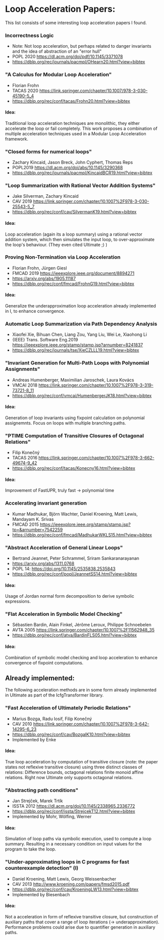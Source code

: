 
# Loop Acceleration Papers:
This list consists of some interesting loop acceleration papers I found.

### Incorrectness Logic
- Note: Not loop acceleration, but perhaps related to danger invariants and the idea of abstraction of an "error hull" 
- POPL 2020 https://dl.acm.org/doi/pdf/10.1145/3371078
- https://dblp.org/rec/journals/pacmpl/OHearn20.html?view=bibtex


### "A Calculus for Modular Loop Acceleration"

- Florian Frohn
- TACAS 2020 https://link.springer.com/chapter/10.1007/978-3-030-45190-5_4
- https://dblp.org/rec/conf/tacas/Frohn20.html?view=bibtex

#### Idea:
Traditional loop acceleration techniques are monolithic, they either accelerate the loop or fail completely.
This work proposes a combination of multiple acceleration techniques used in a Modular Loop Acceleration framework.


### "Closed forms for numerical loops"

-  Zachary Kincaid, Jason Breck, John Cyphert, Thomas Reps
- POPL2019 https://dl.acm.org/doi/abs/10.1145/3290368
- https://dblp.org/rec/journals/pacmpl/KincaidBCR19.html?view=bibtex


### "Loop Summarization with Rational Vector Addition Systems"
- Jake Silverman, Zachary Kincaid
- CAV 2019 https://link.springer.com/chapter/10.1007%2F978-3-030-25543-5_7
- https://dblp.org/rec/conf/cav/SilvermanK19.html?view=bibtex

#### Idea:
Loop acceleration (again its a loop summary) using a rational vector addition system, which then simulates the input loop,
to over-approximate the loop's behaviour. (They even cited Ultimate ;) )


### Proving Non-Termination via Loop Acceleration
- Florian Frohn, Jürgen Giesl
- FMCAD 2019 https://ieeexplore.ieee.org/document/8894271
- https://arxiv.org/abs/1905.11187
- https://dblp.org/rec/conf/fmcad/FrohnG19.html?view=bibtex

#### Idea:
Generalize the underapproximation loop acceleration already implemented in I, to enhance convergence.


### Automatic Loop Summarization via Path Dependency Analysis

- Xiaofei Xie, Bihuan Chen, Liang Zou, Yang Liu, Wei Le, Xiaohong Li
- {IEEE} Trans. Software Eng.2019 https://ieeexplore.ieee.org/stamp/stamp.jsp?arnumber=8241837
- https://dblp.org/rec/journals/tse/XieCZLLL19.html?view=bibtex


### "Invariant Generation for Multi-Path Loops with Polynomial Assignments"
- Andreas Humenberger, Maximilian Jaroschek, Laura Kovács
- VMCAI 2018 https://link.springer.com/chapter/10.1007%2F978-3-319-73721-8_11
- https://dblp.org/rec/conf/vmcai/HumenbergerJK18.html?view=bibtex

#### Idea:
Generation of loop invariants using fixpoint calculation on polynomial assignemnts. 
Focus on loops with multiple branching paths.


### "PTIME Computation of Transitive Closures of Octagonal Relations"
- Filip Konečný
- TACAS 2016 https://link.springer.com/chapter/10.1007%2F978-3-662-49674-9_42
- https://dblp.org/rec/conf/tacas/Konecny16.html?view=bibtex

#### Idea:
Improvement of FastUPR, truly fast -> polynomial time




### Accelerating invariant generation

- Kumar Madhukar, Björn Wachter, Daniel Kroening, Matt Lewis, Mandayam K. Srivas
- FMCAD 2015 https://ieeexplore.ieee.org/stamp/stamp.jsp?tp=&arnumber=7542259
- https://dblp.org/rec/conf/fmcad/MadhukarWKLS15.html?view=bibtex


### "Abstract Acceleration of General Linear Loops"
- Bertrand Jeannet, Peter Schrammel, Sriram Sankaranarayanan
- https://arxiv.org/abs/1311.0768
- POPL 14: https://doi.org/10.1145/2535838.2535843
- https://dblp.org/rec/conf/popl/JeannetSS14.html?view=bibtex

#### Idea:
Usage of Jordan normal form decomposition to derive symbolic expressions. 


### "Flat Acceleration in Symbolic Model Checking"
- Sébastien Bardin, Alain Finkel, Jérôme Leroux, Philippe Schnoebelen
- AVTA 2005 https://link.springer.com/chapter/10.1007%2F11562948_35
- https://dblp.org/rec/conf/atva/BardinFLS05.html?view=bibtex

#### Idea:
Combination of symbolic model checking and loop acceleration to enhance convergence of fixpoint 
computations.


## Already implemented:
The following acceleration methods are in some form already implemented in Ultimate as part of the IcfgTransformer library.
### "Fast Acceleration of Ultimately Periodic Relations"
- Marius Bozga, Radu Iosif, Filip Konečný
- CAV 2010 https://link.springer.com/chapter/10.1007%2F978-3-642-14295-6_23
- https://dblp.org/rec/conf/cav/BozgaIK10.html?view=bibtex
- Implemented by Enke

#### Idea:
True loop acceleration by computation of transitive closure (note: the paper states not reflexive
transitive closure) using three distinct classes of relations: Difference bounds, octagonal relations
finite monoid affine relations. Right now Ultimate only supports octagonal relations.

### "Abstracting path conditions"
- Jan Strejček, Marek Trtík
- ISSTA 2012 https://dl.acm.org/doi/10.1145/2338965.2336772
- https://dblp.org/rec/conf/issta/StrejcekT12.html?view=bibtex
- Implemented by Mohr, Wölfing, Werner

#### Idea:
Simulation of loop paths via symbolic execution, used to compute a loop summary. Resulting in 
a necessary condition on input values for the program to take the loop.



### "Under-approximating loops in C programs for fast counterexample detection" (I)
- Daniel Kroening, Matt Lewis, Georg Weissenbacher
- CAV 2013 http://www.kroening.com/papers/fmsd2015.pdf
- https://dblp.org/rec/conf/cav/KroeningLW13.html?view=bibtex
- Implemented by Biesenbach

#### Idea:
Not a acceleration in form of reflexive transitive closure, but construction of auxiliary paths that cover a range of 
loop iterations (-> underapproximation). Performance problems could arise due to quantifier generation in auxiliary paths.
